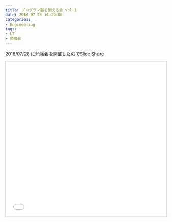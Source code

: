 ```yaml
---
title: プログラマ脳を鍛える会 vol.1
date: 2016-07-28 16:29:08
categories:
- Engineering
tags:
- LT
- 勉強会
---
```


2016/07/28 に勉強会を開催したのでSlide Share

<iframe src="//www.slideshare.net/slideshow/embed_code/key/nUsCfv7V1sAMgp" width="595" height="485" frameborder="0" marginwidth="0" marginheight="0" scrolling="no" style="border:1px solid #CCC; border-width:1px; margin-bottom:5px; max-width: 100%;" allowfullscreen=""></iframe>
